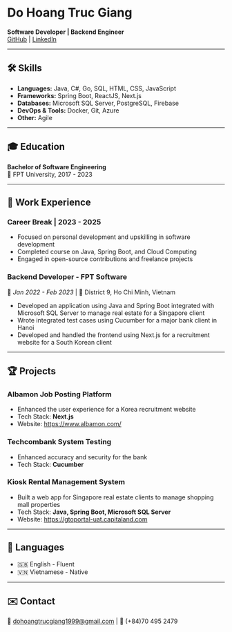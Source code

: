 # Do Hoang Truc Giang

**Software Developer | Backend Engineer**  
[GitHub](https://github.com/giangtruc1999) | [LinkedIn](https://www.linkedin.com/in/giang-do-888404322/)

---

## 🛠 Skills

- **Languages:** Java, C#, Go, SQL, HTML, CSS, JavaScript
- **Frameworks:** Spring Boot, ReactJS, Next.js
- **Databases:** Microsoft SQL Server, PostgreSQL, Firebase
- **DevOps & Tools:** Docker, Git, Azure
- **Other:** Agile

---

## 🎓 Education

**Bachelor of Software Engineering**  
📍 FPT University, 2017 - 2023

---

## 💼 Work Experience

### Career Break | 2023 - 2025
- Focused on personal development and upskilling in software development
- Completed course on Java, Spring Boot, and Cloud Computing
- Engaged in open-source contributions and freelance projects

### **Backend Developer** - FPT Software

📅 *Jan 2022 - Feb 2023* | 📍 District 9, Ho Chi Minh, Vietnam

- Developed an application using Java and Spring Boot integrated with Microsoft SQL Server to manage real estate for a
  Singapore client
- Wrote integrated test cases using Cucumber for a major bank client in Hanoi
- Developed and handled the frontend using Next.js for a recruitment website for a South Korean client

---

## 🏆 Projects

### **Albamon Job Posting Platform**

- Enhanced the user experience for a Korea recruitment website
- Tech Stack: **Next.js**
- Website: https://www.albamon.com/

### **Techcombank System Testing**

- Enhanced accuracy and security for the bank
- Tech Stack: **Cucumber**

### **Kiosk Rental Management System**

- Built a web app for Singapore real estate clients to manage shopping mall properties
- Tech Stack: **Java, Spring Boot, Microsoft SQL Server**
- Website: https://gtoportal-uat.capitaland.com

---

## 💬 Languages

- 🇬🇧 English - Fluent
- 🇻🇳 Vietnamese - Native

---

## ✉️ Contact

📧 dohoangtrucgiang1999@gmail.com | 📱 (+84)70 495 2479





